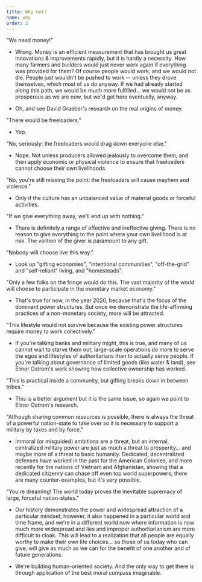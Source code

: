 ```yaml
---
title: Why not?
name: why
order: 2
---
```


"We need money!"

* Wrong. Money is an efficient measurement that has brought us great innovations
  & improvements rapidly, but it is hardly a necessity. How many farmers and
  builders would just never work again if everything was provided for them? Of
  course people would work, and we would not die. People just wouldn't be pushed
  to work -- unless they drove themselves, which most of us do anyway. If we had
  already started along this path, we would be much more fulfilled... we would
  not be as prosperous as we are now, but we'd get here eventually, anyway.

* Oh, and see David Graeber's research on the real origins of money.

"There would be freeloaders."

* Yep.

"No, seriously: the freeloaders would drag down everyone else."

* Nope. Not unless producers allowed jealously to overcome them, and then apply
  economic or physical violence to ensure that freeloaders cannot choose their
  own livelihoods.

"No, you're still missing the point: the freeloaders will cause mayhem and violence."

* Only if the culture has an unbalanced value of material goods or forceful
  activities.

"If we give everything away, we'll end up with nothing."

* There is definitely a range of effective and ineffective giving. There is no reason to give everything to the point where your own livelihood is at risk. The volition of the giver is paramount to any gift.

"Nobody will choose live this way."

* Look up "gifting economies", "intentional communities", "off-the-grid" and
  "self-reliant" living, and "homesteads".

"Only a few folks on the fringe would do this. The vast majority of the world will choose to participate in the monetary market economy."

* That's true for now, in the year 2020, because that's the focus of the
  dominant power structures. But once we demonstrate the life-affirming
  practices of a non-monetary society, more will be attracted.

"This lifestyle would not survive because the existing power structures require money to work collectively."

* If you're talking banks and military might, this is true, and many of us
  cannot wait to starve them out; large-scale operations do more to serve the
  egos and lifestyles of authoritarians than to actually serve people. If you're
  talking about governance of limited goods (like water & land), see Elinor
  Ostrom's work showing how collective ownership has worked.

"This is practical inside a community, but gifting breaks down in between tribes."

* This is a better argument but it is the same issue, so again we point to
  Elinor Ostrom's research.

"Although sharing common resources is possible, there is always the threat of a
powerful nation-state to take over so it is necessary to support a military by
taxes and by force."

* Immoral (or misguided) ambitions are a threat, but an internal, centralized
  military power are just as much a threat to prosperity... and maybe more of a
  threat to basic humanity. Dedicated, decentralized defenses have worked in the
  past for the American Colonies, and more recently for the nations of Vietnam
  and Afghanistan, showing that a dedicated citizenry can chase off even top
  world superpowers; there are many counter-examples, but it's very possible.

"You're dreaming! The world today proves the inevitable supremacy of large, forceful nation-states."

* Our history demonstrates the power and widespread attraction of a particular mindset; however, it also happened in a particular world and time frame, and we're in a different world now where information is now much more widespread and lies and improper authoritarianism are more difficult to cloak. This will lead to a realization that all people are equally worthy to make their own life choices... so those of us today who can give, will give as much as we can for the benefit of one another and of future generations.

* We're building human-oriented society. And the only way to get there is through application of the best moral compass imaginable.
